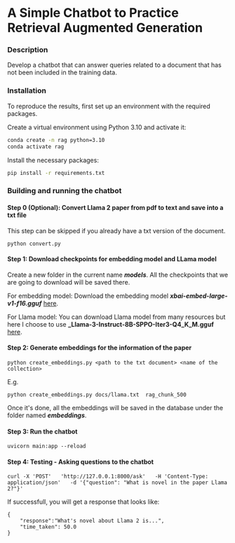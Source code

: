 # A Simple Chatbot to Practice Retrieval Augmented Generation

### Description 

Develop a chatbot that can answer queries related to a document that has not been included in the training data.

### Installation

To reproduce the results, first set up an environment with the required packages.

Create a virtual environment using Python 3.10 and activate it:

```bash
conda create -n rag python=3.10
conda activate rag
```

Install the necessary packages:
```bash
pip install -r requirements.txt
```

### Building and running the chatbot

#### Step 0 (Optional): Convert Llama 2 paper from pdf to text and save into a txt file

This step can be skipped if you already have a txt version of the document.

```
python convert.py
```

#### Step 1: Download checkpoints for embedding model and LLama model

Create a new folder in the current name **_models_**. All the checkpoints that we are going to download will be saved there.

For embedding model: Download the embedding model  **_xbai-embed-large-v1-f16.gguf_** [here](https://huggingface.co/mixedbread-ai/mxbai-embed-large-v1/blob/7130e2d16051fdf3e0157e841f8b5a8d0d5e63ef/gguf/mxbai-embed-large-v1-f16.gguf).

 For Llama model: You can download Llama model from many resources but here I choose to use **_Llama-3-Instruct-8B-SPPO-Iter3-Q4_K_M.gguf** [here](https://huggingface.co/bartowski/Llama-3-Instruct-8B-SPPO-Iter3-GGUF/tree/main).

#### Step 2: Generate embeddings for the information of the paper

```
python create_embeddings.py <path to the txt document> <name of the collection>
```

E.g.

```
python create_embeddings.py docs/llama.txt  rag_chunk_500
```

Once it's done, all the embeddings will be saved in the database under the folder named **_embeddings_**.

#### Step 3: Run the chatbot 

```
uvicorn main:app --reload
```

#### Step 4: Testing - Asking questions to the chatbot

```
curl -X 'POST'   'http://127.0.0.1:8000/ask'   -H 'Content-Type: application/json'   -d '{"question": "What is novel in the paper Llama 2?"}'
```

If successfull, you will get a response that looks like:

```
{
    "response":"What's novel about Llama 2 is...",
    "time_taken": 50.0
}
```